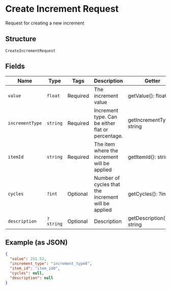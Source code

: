 
# Create Increment Request

Request for creating a new increment

## Structure

`CreateIncrementRequest`

## Fields

| Name | Type | Tags | Description | Getter | Setter |
|  --- | --- | --- | --- | --- | --- |
| `value` | `float` | Required | The increment value | getValue(): float | setValue(float value): void |
| `incrementType` | `string` | Required | Increment type. Can be either flat or percentage. | getIncrementType(): string | setIncrementType(string incrementType): void |
| `itemId` | `string` | Required | The item where the increment will be applied | getItemId(): string | setItemId(string itemId): void |
| `cycles` | `?int` | Optional | Number of cycles that the increment will be applied | getCycles(): ?int | setCycles(?int cycles): void |
| `description` | `?string` | Optional | Description | getDescription(): ?string | setDescription(?string description): void |

## Example (as JSON)

```json
{
  "value": 251.52,
  "increment_type": "increment_type8",
  "item_id": "item_id0",
  "cycles": null,
  "description": null
}
```

